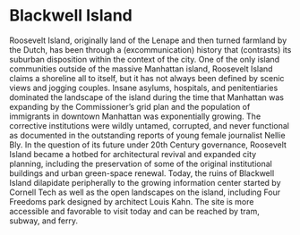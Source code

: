 # Blackwell Island

Roosevelt Island, originally land of the Lenape and then turned farmland by the Dutch, has been through a (excommunication) history that (contrasts) its suburban disposition within the context of the city. One of the only island communities outside of the massive Manhattan island, Roosevelt Island claims a shoreline all to itself, but it has not always been defined by scenic views and jogging couples. Insane asylums, hospitals, and penitentiaries dominated the landscape of the island during the time that Manhattan was expanding by the Commissioner’s grid plan and the population of immigrants in downtown Manhattan was exponentially growing. The corrective institutions were wildly untamed, corrupted, and never functional as documented in the outstanding reports of young female journalist Nellie Bly. In the question of its future under 20th Century governance, Roosevelt Island became a hotbed for architectural revival and expanded city planning, including the preservation of some of the original institutional buildings and urban green-space renewal. Today, the ruins of Blackwell Island dilapidate peripherally to the growing information center started by Cornell Tech as well as the open landscapes on the island, including Four Freedoms park designed by architect Louis Kahn. The site is more accessible and favorable to visit today and can be reached by tram, subway, and ferry. 
